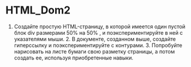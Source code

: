 # HTML_Dom2
1. Создайте простую HTML-страницу, в которой имеется один пустой блок div размерами 50% на 50% , и поэкспериментируйте в ней с указателями мыши. 2. В документе, созданном выше, создайте гиперссылку и поэкспериментируйте с контурами. 3. Попробуйте нарисовать на листе бумаги свою разметку страницы, а потом создать ее, используя приобретенные навыки.
